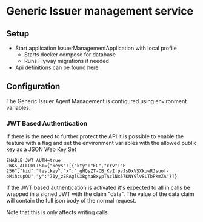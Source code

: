 # Generic Issuer management service

## Setup

- Start application IssuerManagementApplication with local profile
  - Starts docker compose for database
  - Runs Flyway migrations if needed
- Api definitions can be found [here](http://localhost:8080/swagger-ui/index.html#/)


## Configuration
The Generic Issuer Agent Management is configured using environment variables.


### JWT Based Authentication
If there is the need to further protect the API it is possible to enable the feature with a flag and
set the environment variables with the allowed public key as a JSON Web Key Set


    ENABLE_JWT_AUTH=true
    JWKS_ALLOWLIST={"keys":[{"kty":"EC","crv":"P-256","kid":"testkey","x":"_gHQsZT-CB_KvIfpvJsDxVSXkuwRJsuof-oMihcupQU","y":"71y_zEPAglUXBghaBxypTAzlNx57KNY9lv8LTbPkmZA"}]}

If the JWT based authentication is activated it's expected to all in calls be wrapped in a signed JWT with the claim "data".
The value of the data claim will contain the full json body of the normal request.  

Note that this is only affects writing calls.